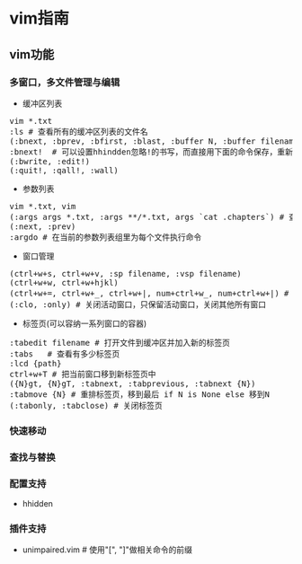 # vim指南

## vim功能
### 多窗口，多文件管理与编辑
- 缓冲区列表
<pre>
vim *.txt
:ls # 查看所有的缓冲区列表的文件名
(:bnext, :bprev, :bfirst, :blast, :buffer N, :buffer filename, :bdelete N1 N2, :n,m bdelete)
:bnext!  # 可以设置hhindden忽略!的书写，而直接用下面的命令保存，重新覆盖或者退出
(:bwrite, :edit!)
(:quit!, :qall!, :wall)
</pre>

- 参数列表
<pre>
vim *.txt, vim
(:args args *.txt, :args **/*.txt, args `cat .chapters`) # 查看当前参数列表，将一些文件设置新的分组, 以递归到下层目录的形式，以shell命令的输出形式
(:next, :prev)
:argdo # 在当前的参数列表组里为每个文件执行命令
</pre>

- 窗口管理
<pre>
(ctrl+w+s, ctrl+w+v, :sp filename, :vsp filename)
(ctrl+w+w, ctrl+w+hjkl)
(ctrl+w+=, ctrl+w+_, ctrl+w+|, num+ctrl+w_, num+ctrl+w+|) # 设置所有窗口等高宽，最高，最宽，高num, 宽num列
(:clo, :only) # 关闭活动窗口，只保留活动窗口，关闭其他所有窗口
</pre>

- 标签页(可以容纳一系列窗口的容器)
<pre>
:tabedit filename # 打开文件到缓冲区并加入新的标签页
:tabs	# 查看有多少标签页
:lcd {path}
ctrl+w+T # 把当前窗口移到新标签页中
({N}gt, {N}gT, :tabnext, :tabprevious, :tabnext {N})
:tabmove {N} # 重排标签页，移到最后 if N is None else 移到N
(:tabonly, :tabclose) # 关闭标签页
</pre>
### 快速移动
### 查找与替换
### 配置支持
- hhidden

### 插件支持
- unimpaired.vim	# 使用"[", "]"做相关命令的前缀

	


